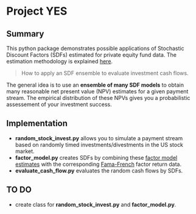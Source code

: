 # Project YES

## Summary
This python package demonstrates possible applications of Stochastic Discount Factors (SDFs) estimated for private equity fund data. The estimation methodology is explained [here](https://quant-unit.com/towards-public-market-equivalence/).
> How to apply an SDF ensemble to evaluate investment cash flows.

The general idea is to use an **ensemble of many SDF models** to obtain many reasonable net present value (NPV) estimates for a given payment stream. The empirical distribution of these NPVs gives you a probabilistic assessement of your investment success.

## Implementation
- **random_stock_invest.py** allows you to simulate a payment stream based on randomly timed investments/divestments in the US stock market.
- **factor_model.py** creates SDFs by combining these [factor model estimates](https://github.com/quant-unit/sdf_private_equity) with the corresponding [Fama-French](https://mba.tuck.dartmouth.edu/pages/faculty/ken.french/data_library.html) factor return data.
- **evaluate_cash_flow.py** evaluates the random cash flows by SDFs.

## TO DO
- create class for **random_stock_invest.py** and **factor_model.py**.